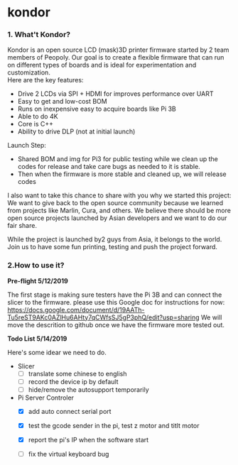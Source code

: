 # kondor


### 1. What't Kondor?
Kondor is an open source LCD (mask)3D printer firmware started by 2 team members of Peopoly. Our goal is to create a flexible firmware that can run on different types of boards and is ideal for experimentation and customization.   
Here are the key features:
-    Drive 2 LCDs via SPI + HDMI for improves performance over UART
-    Easy to get and low-cost BOM 
-    Runs on inexpensive easy to acquire boards like Pi 3B
-    Able to do 4K
-    Core is C++
-    Ability to drive DLP (not at initial launch)

Launch Step:
-    Shared BOM and img for Pi3 for public testing while we clean up the codes for release and take care bugs as needed to it is stable. 
-    Then when the firmware is more stable and cleaned up, we will release codes 

I also want to take this chance to share with you why we started this project: 
We want to give back to the open source community because we learned from projects like Marlin, Cura, and others.
We believe there should be more open source projects launched by Asian developers and we want to do our fair share.

While the project is launched by2 guys from Asia, it belongs to the world. Join us to have some fun printing, testing and push the project forward.

### 2.How to use it?

**Pre-flight  5/12/2019**

The first stage is making sure testers have the Pi 3B and can connect the slicer to the firmware.
please use this Google doc for instructions for now:
https://docs.google.com/document/d/19AATh-Tu5reST9AKc0AZlHu6AHty7qCWfsSJ5gP3phQ/edit?usp=sharing
We will move the descrition to github once we have the firmware more tested out. 

**Todo List 5/14/2019**

Here's some idear we need to do.

- Slicer
    - [ ] translate some chinese to english
    - [ ] record the device ip by default
    - [ ] hide/remove the autosupport temporarily

- Pi Server Controler
    - [x] add auto connect serial port 
    - [x] test the gcode sender in the pi, test z motor and titlt motor
    - [x] report the pi's IP when the software start
    - [ ] fix the virtual keyboard bug



